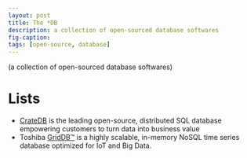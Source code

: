 ```yaml
---
layout: post
title: The *DB
description: a collection of open-sourced database softwares
fig-caption: 
tags: [open-source, database]
---
```


(a collection of open-sourced database softwares)

# Lists

- [CrateDB](https://crate.io/) is the leading open-source, distributed SQL database empowering customers to turn data into business value
- Toshiba [GridDB™](https://griddb.net/en/) is a highly scalable, in-memory NoSQL time series database optimized for IoT and Big Data.